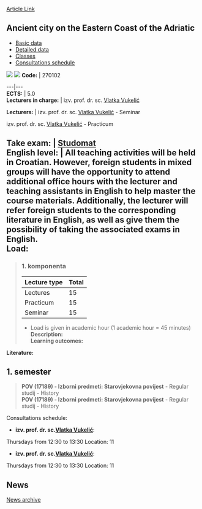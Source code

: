 [Article Link](https://www.fhs.hr/en/course/acotecota)

## Ancient city on the Eastern Coast of the Adriatic
  * [Basic data](https://www.fhs.hr/en/course/acotecota#v1id-523742_954625_1_0 "Basic data")
  * [Detailed data](https://www.fhs.hr/en/course/acotecota#v1id-523742_954625_1_1 "Detailed data")
  * [Classes](https://www.fhs.hr/en/course/acotecota#v1id-523742_954625_1_2 "Classes")
  * [Consultations schedule](https://www.fhs.hr/en/course/acotecota#v1id-523742_954625_1_3 "Consultations schedule")


[![](https://www.fhs.hr/img/flags/gif/hr.gif)](https://www.fhs.hr/predmet/agioj) [![](https://www.fhs.hr/img/flags/gif/gb.gif)](https://www.fhs.hr/en/course/acotecota)
**Code:** |  270102  
  
---|---  
**ECTS:** |  5.0   
**Lecturers in charge:** |  izv. prof. dr. sc. [Vlatka Vukelić](https://www.fhs.hr/staff/vlatka.vukelic)   
  
**Lecturers:** |  izv. prof. dr. sc. [Vlatka Vukelić](https://www.fhs.hr/djelatnik/vlatka.vukelic) - Seminar  
  
izv. prof. dr. sc. [Vlatka Vukelić](https://www.fhs.hr/djelatnik/vlatka.vukelic) - Practicum  
  
**Take exam:** |  [Studomat](http://www.isvu.hr/studomat)  
**English level:** |  All teaching activities will be held in Croatian. However, foreign students in mixed groups will have the opportunity to attend additional office hours with the lecturer and teaching assistants in English to help master the course materials. Additionally, the lecturer will refer foreign students to the corresponding literature in English, as well as give them the possibility of taking the associated exams in English.   
**Load:**  
---  
> ### 1. komponenta
> | Lecture type | Total  
> ---|---  
> Lectures | 15  
> Practicum | 15  
> Seminar | 15  
> * Load is given in academic hour (1 academic hour = 45 minutes)   
**Description:**  
> **Learning outcomes:**  

  
**Literature:**  

  
**1. semester**  
---  
> **POV (17189) - Izborni predmeti: Starovjekovna povijest** - Regular studij - History  
>  **POV (17189) - Izborni predmeti: Starovjekovna povijest** - Regular studij - History  
>   
Consultations schedule: 
  * **izv. prof. dr. sc.[Vlatka Vukelić](https://www.fhs.hr/staff/vlatka.vukelic)**: 
  
Thursdays from 12:30 to 13:30
Location: 11 
  * **izv. prof. dr. sc.[Vlatka Vukelić](https://www.fhs.hr/djelatnik/vlatka.vukelic)**: 
  
Thursdays from 12:30 to 13:30
Location: 11 


## News
[News archive](https://www.fhs.hr/en/course/acotecota?@=21nfy#news_124952 "News archive")
